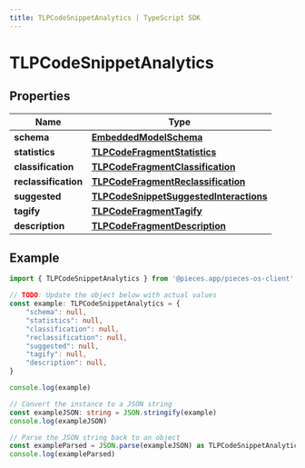 ```yaml
---
title: TLPCodeSnippetAnalytics | TypeScript SDK
---
```



# TLPCodeSnippetAnalytics


## Properties

Name | Type
------------ | -------------
**schema** | [**EmbeddedModelSchema**](EmbeddedModelSchema)
**statistics** | [**TLPCodeFragmentStatistics**](TLPCodeFragmentStatistics)
**classification** | [**TLPCodeFragmentClassification**](TLPCodeFragmentClassification)
**reclassification** | [**TLPCodeFragmentReclassification**](TLPCodeFragmentReclassification)
**suggested** | [**TLPCodeSnippetSuggestedInteractions**](TLPCodeSnippetSuggestedInteractions)
**tagify** | [**TLPCodeFragmentTagify**](TLPCodeFragmentTagify)
**description** | [**TLPCodeFragmentDescription**](TLPCodeFragmentDescription)

## Example

```typescript
import { TLPCodeSnippetAnalytics } from '@pieces.app/pieces-os-client'

// TODO: Update the object below with actual values
const example: TLPCodeSnippetAnalytics = {
    "schema": null,
    "statistics": null,
    "classification": null,
    "reclassification": null,
    "suggested": null,
    "tagify": null,
    "description": null,
}

console.log(example)

// Convert the instance to a JSON string
const exampleJSON: string = JSON.stringify(example)
console.log(exampleJSON)

// Parse the JSON string back to an object
const exampleParsed = JSON.parse(exampleJSON) as TLPCodeSnippetAnalytics
console.log(exampleParsed)
```



